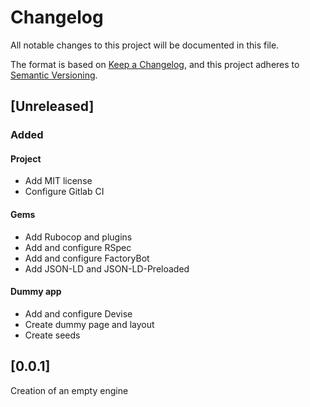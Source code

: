 # Changelog

All notable changes to this project will be documented in this file.

The format is based on [Keep a Changelog](https://keepachangelog.com/en/1.0.0/),
and this project adheres to [Semantic Versioning](https://semver.org/spec/v2.0.0.html).

<!--
Quick remainder of the possible sections:
-----------------------------------------
### Added
  for new features.
### Changed
  for changes in existing functionality.
### Deprecated
  for soon-to-be removed features.
### Removed
  for now removed features.
### Fixed
  for any bug fixes.
### Security
  in case of vulnerabilities.
### Maintenance
  in case of rework, dependencies change

Please, keep them in this order when updating.
-->

## [Unreleased]

### Added

#### Project

- Add MIT license
- Configure Gitlab CI

#### Gems

- Add Rubocop and plugins
- Add and configure RSpec
- Add and configure FactoryBot
- Add JSON-LD and JSON-LD-Preloaded

#### Dummy app

- Add and configure Devise
- Create dummy page and layout
- Create seeds

## [0.0.1]

Creation of an empty engine

